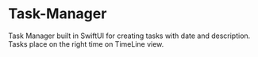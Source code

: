 # Task-Manager
Task Manager built in SwiftUI for creating tasks with date and description. Tasks place on the right time on TimeLine view.
